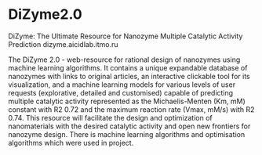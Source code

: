 # DiZyme2.0
DiZyme: The Ultimate Resource for Nanozyme Multiple Catalytic Activity Prediction
dizyme.aicidlab.itmo.ru

The DiZyme 2.0 - web-resource for rational design of nanozymes using machine learning algorithms.
It contains a unique expandable database of nanozymes with links to original articles, an interactive clickable tool for its visualization, and a machine learning models for various levels of user requests (explorative, detailed and customised) capable of predicting multiple catalytic activity represented as the Michaelis-Menten (Km, mM) constant with R2 0.72 and the maximum reaction rate (Vmax, mM/s) with R2 0.74.
This resource will facilitate the design and optimization of nanomaterials with the desired catalytic activity and open new frontiers for nanozyme design.
There is machine learning algorithms and optimisation algorithms which were used in project.
